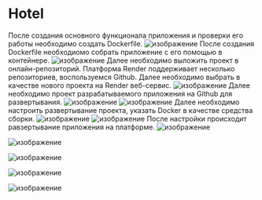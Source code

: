 # Hotel
После создания основного функционала приложения и проверки его работы необходимо создать Dockerfile.
![изображение](https://github.com/IrinaCol28/Hotel/assets/118562632/5985b1a0-162e-4da6-b28e-4fa7b79d3006)
После создания Dockerfile необходиомо собрать приложение с его помощью в контейнере. 
![изображение](https://github.com/IrinaCol28/Hotel/assets/118562632/9edc3490-3693-4a41-9d24-9a0983236c20)
Далее необходимо выложить проект в онлайн-репозиторий. Платформа Render поддерживает несколько репозиториев, воспользуемся Github. Далее необходимо выбрать в качестве нового проекта на Render веб-сервис. 
![изображение](https://github.com/IrinaCol28/Hotel/assets/118562632/e0d39412-4052-427b-95af-892a703dc844)
Далее необходимо проект разрабатываемого приложения на  Github для развертывания. 
![изображение](https://github.com/IrinaCol28/Hotel/assets/118562632/40ae471a-cd42-4a26-be63-1923aaf5c2f3)
![изображение](https://github.com/IrinaCol28/Hotel/assets/118562632/407b89e9-b88a-4bac-b690-574bc6d9a29e)
Далее необходимо настроить развертывание проекта, указать Docker в качестве средства сборки. 
![изображение](https://github.com/IrinaCol28/Hotel/assets/118562632/9cce2ab1-a806-4f89-bfea-a0b951088fbd)
![изображение](https://github.com/IrinaCol28/Hotel/assets/118562632/3c20c3e5-6f24-4265-9d48-cebbcbc479b4)
После настройки происходит равзертывание приложения на платформе. 
![изображение](https://github.com/IrinaCol28/Hotel/assets/118562632/5d8aae63-8c34-436e-9730-67f5a9216ce2)

![изображение](https://github.com/IrinaCol28/Hotel/assets/118562632/e5cf4b9b-efee-4e3c-8c43-8983b58fc79d)

![изображение](https://github.com/IrinaCol28/Hotel/assets/118562632/cadeeb5b-d968-42ba-b38f-6c3ba17c07e8)

![изображение](https://github.com/IrinaCol28/Hotel/assets/118562632/0f07728c-9d50-4de2-bc69-0961463ced6a)

![изображение](https://github.com/IrinaCol28/Hotel/assets/118562632/61895f36-7337-4f20-94f7-625a27c3ca09)












